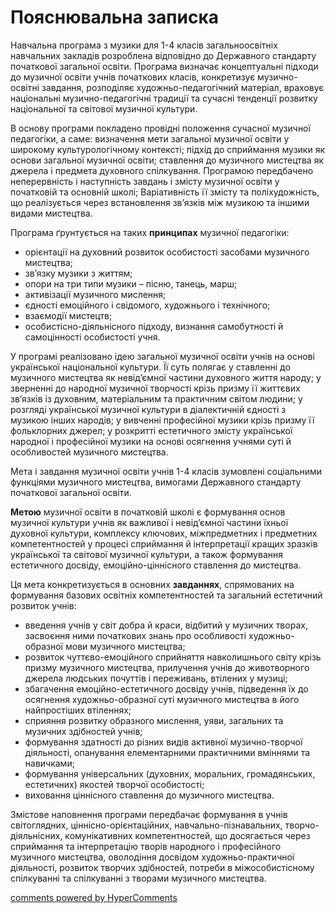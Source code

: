 <div id="hypercomments_widget" class="js-hypercomments-widget invisible"></div>

Пояснювальна записка
=============================================
Навчальна програма з музики для 1-4 класів загальноосвітніх навчальних закладів розроблена відповідно до Державного стандарту початкової загальної освіти. Програма визначає концептуальні підходи до музичної освіти  учнів початкових класів, конкретизує музично-освітні завдання, розподіляє художньо-педагогічний матеріал, враховує національні музично-педагогічні традиції та сучасні тенденції розвитку національної та світової музичної культури. 


В основу програми покладено провідні положення сучасної музичної педагогіки, а саме:  визначення мети загальної музичної освіти у широкому культурологічному контексті;  підхід до сприймання музики як основи загальної музичної освіти;  ставлення до музичного мистецтва  як джерела і предмета духовного спілкування. Програмою передбачено неперервність і наступність завдань і змісту музичної освіти у початковій та основній школі; Варіативність її змісту та поліхудожність, що реалізується через встановлення зв’язків між музикою та іншими видами мистецтва.


Програма  ґрунтується  на таких  <b>принципах</b> музичної  педагогіки: 


*	орієнтації на духовний розвиток особистості засобами музичного мистецтва; 
*	зв’язку музики з життям; 
*	опори на три типи музики – пісню, танець, марш; 
*	активізації музичного мислення; 
*	єдності емоційного і свідомого, художнього і технічного; 
*	взаємодії мистецтв; 
*	особистісно-діяльнісного підходу,  визнання самобутності й самоцінності особистості учня.


У програмі реалізовано ідею загальної музичної освіти учнів на основі української національної культури. Її суть  полягає у ставленні до музичного мистецтва як невід’ємної частини духовного життя народу;  у зверненні до народної музичної творчості крізь призму її життєвих зв’язків із духовним, матеріальним та практичним світом людини; у розгляді української музичної культури в діалектичній єдності з музикою інших народів;  у вивченні професійної музики крізь призму її фольклорних джерел;  у розкритті естетичного змісту української народної і професійної музики на основі осягнення учнями суті й особливостей музичного мистецтва. 


Мета і завдання музичної освіти учнів 1-4 класів зумовлені соціальними функціями музичного мистецтва, вимогами Державного стандарту початкової загальної освіти. 


<b>Метою</b>  музичної освіти в початковій школі є  формування основ музичної культури учнів як важливої і невід’ємної частини їхньої духовної культури, комплексу ключових, міжпредметних і предметних компетентностей у процесі  сприймання й інтерпретації кращих зразків української та світової музичної культури, а також формування естетичного досвіду, емоційно-ціннісного ставлення до мистецтва.


Ця мета конкретизується в основних  <b>завданнях</b>, спрямованих на формування базових освітніх компетентностей та загальний естетичний розвиток учнів: 


*	введення учнів у світ добра й краси, відбитий у музичних творах, засвоєння ними початкових  знань про особливості художньо-образної мови музичного мистецтва; 
*	розвиток чуттєво-емоційного сприйняття навколишнього світу крізь  призму музичного мистецтва, прилучення учнів до животворного джерела людських почуттів і переживань, втілених  у музиці; 
*	збагачення емоційно-естетичного досвіду учнів, підведення їх до осягнення художньо-образної суті музичного мистецтва в його найпростіших втіленнях;
*	сприяння розвитку образного мислення, уяви, загальних та музичних здібностей учнів; 
*	формування здатності до різних видів активної музично-творчої діяльності, опанування елементарними  практичними вміннями та навичками; 
*	формування універсальних (духовних, моральних, громадянських, естетичних) якостей творчої особистості;
*	виховання ціннісного ставлення до музичного мистецтва.

Змістове наповнення програми передбачає формування в учнів світоглядних, ціннісно-орієнтаційних, навчально-пізнавальних, творчо-діяльнісних, комунікативних компетентностей, що досягається  через сприймання та інтерпретацію творів народного і професійного музичного мистецтва, оволодіння досвідом художньо-практичної діяльності, розвиток творчих здібностей, потреби в міжособистісному спілкуванні та спілкуванні з творами музичного мистецтва.


<div class="js-hypercomments-container">
    <a href="http://hypercomments.com" class="hc-link" title="comments widget">comments powered by HyperComments</a>
</div>